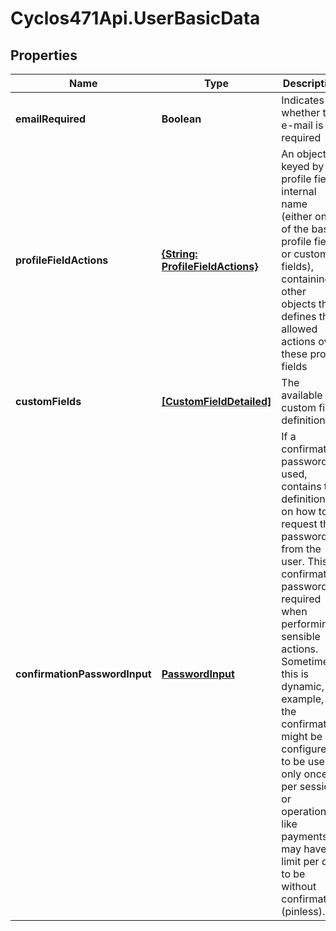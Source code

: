 # Cyclos471Api.UserBasicData

## Properties
Name | Type | Description | Notes
------------ | ------------- | ------------- | -------------
**emailRequired** | **Boolean** | Indicates whether the e-mail is required | [optional] 
**profileFieldActions** | [**{String: ProfileFieldActions}**](ProfileFieldActions.md) | An object, keyed by profile field internal name (either one of the basic profile fields or custom fields), containing other objects that defines the allowed actions over these profile fields  | [optional] 
**customFields** | [**[CustomFieldDetailed]**](CustomFieldDetailed.md) | The available custom field definitions | [optional] 
**confirmationPasswordInput** | [**PasswordInput**](PasswordInput.md) | If a confirmation password is used, contains the definitions on how to request that password from the user. This confirmation password is required when performing sensible actions. Sometimes this is dynamic, for example, the confirmation might be configured to be used only once per session, or operations like payments may have a limit per day to be without confirmation (pinless).  | [optional] 


